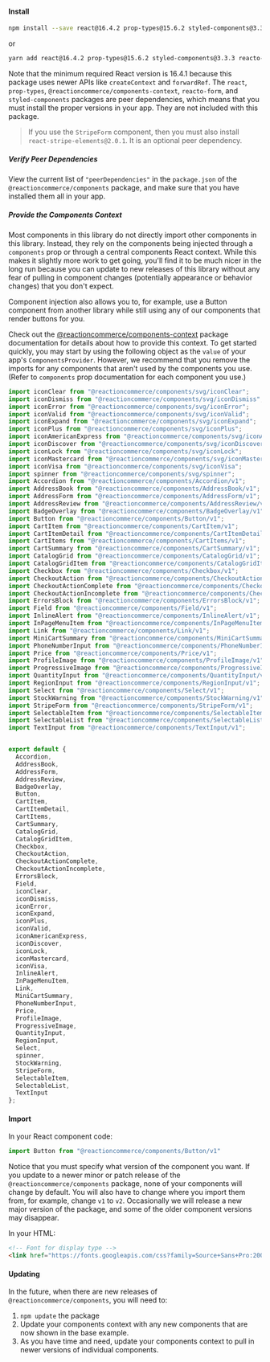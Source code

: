 #### Install

```bash
npm install --save react@16.4.2 prop-types@15.6.2 styled-components@3.3.3 reacto-form@0.0.2 @reactioncommerce/components-context@1.0.0 @reactioncommerce/components
```

or

```bash
yarn add react@16.4.2 prop-types@15.6.2 styled-components@3.3.3 reacto-form@0.0.2 @reactioncommerce/components-context@1.0.0 @reactioncommerce/components
```

Note that the minimum required React version is 16.4.1 because this package uses newer APIs like `createContext` and `forwardRef`. The `react`, `prop-types`, `@reactioncommerce/components-context`, `reacto-form`, and `styled-components` packages are peer dependencies, which means that you must install the proper versions in your app. They are not included with this package.

> If you use the `StripeForm` component, then you must also install `react-stripe-elements@2.0.1`. It is an optional peer dependency.

##### Verify Peer Dependencies

View the current list of `"peerDependencies"` in the `package.json` of the `@reactioncommerce/components` package, and make sure that you have installed them all in your app.

##### Provide the Components Context

Most components in this library do not directly import other components in this library. Instead, they rely on the components being injected through a `components` prop or through a central components React context. While this makes it slightly more work to get going, you'll find it to be much nicer in the long run because you can update to new releases of this library without any fear of pulling in component changes (potentially appearance or behavior changes) that you don't expect.

Component injection also allows you to, for example, use a Button component from another library while still using any of our components that render buttons for you.

Check out the [@reactioncommerce/components-context](https://github.com/reactioncommerce/components-context) package documentation for details about how to provide this context. To get started quickly, you may start by using the following object as the `value` of your app's `ComponentsProvider`. However, we recommend that you remove the imports for any components that aren't used by the components you use. (Refer to `components` prop documentation for each component you use.)

```jsx static
import iconClear from "@reactioncommerce/components/svg/iconClear";
import iconDismiss from "@reactioncommerce/components/svg/iconDismiss";
import iconError from "@reactioncommerce/components/svg/iconError";
import iconValid from "@reactioncommerce/components/svg/iconValid";
import iconExpand from "@reactioncommerce/components/svg/iconExpand";
import iconPlus from "@reactioncommerce/components/svg/iconPlus";
import iconAmericanExpress from "@reactioncommerce/components/svg/iconAmericanExpress";
import iconDiscover from "@reactioncommerce/components/svg/iconDiscover";
import iconLock from "@reactioncommerce/components/svg/iconLock";
import iconMastercard from "@reactioncommerce/components/svg/iconMastercard";
import iconVisa from "@reactioncommerce/components/svg/iconVisa";
import spinner from "@reactioncommerce/components/svg/spinner";
import Accordion from "@reactioncommerce/components/Accordion/v1";
import AddressBook from "@reactioncommerce/components/AddressBook/v1";
import AddressForm from "@reactioncommerce/components/AddressForm/v1";
import AddressReview from "@reactioncommerce/components/AddressReview/v1";
import BadgeOverlay from "@reactioncommerce/components/BadgeOverlay/v1";
import Button from "@reactioncommerce/components/Button/v1";
import CartItem from "@reactioncommerce/components/CartItem/v1";
import CartItemDetail from "@reactioncommerce/components/CartItemDetail/v1";
import CartItems from "@reactioncommerce/components/CartItems/v1";
import CartSummary from "@reactioncommerce/components/CartSummary/v1";
import CatalogGrid from "@reactioncommerce/components/CatalogGrid/v1";
import CatalogGridItem from "@reactioncommerce/components/CatalogGridItem/v1";
import Checkbox from "@reactioncommerce/components/Checkbox/v1";
import CheckoutAction from "@reactioncommerce/components/CheckoutAction/v1";
import CheckoutActionComplete from "@reactioncommerce/components/CheckoutActionComplete/v1";
import CheckoutActionIncomplete from "@reactioncommerce/components/CheckoutActionIncomplete/v1";
import ErrorsBlock from "@reactioncommerce/components/ErrorsBlock/v1";
import Field from "@reactioncommerce/components/Field/v1";
import InlineAlert from "@reactioncommerce/components/InlineAlert/v1";
import InPageMenuItem from "@reactioncommerce/components/InPageMenuItem/v1";
import Link from "@reactioncommerce/components/Link/v1";
import MiniCartSummary from "@reactioncommerce/components/MiniCartSummary/v1";
import PhoneNumberInput from "@reactioncommerce/components/PhoneNumberInput/v1";
import Price from "@reactioncommerce/components/Price/v1";
import ProfileImage from "@reactioncommerce/components/ProfileImage/v1";
import ProgressiveImage from "@reactioncommerce/components/ProgressiveImage/v1";
import QuantityInput from "@reactioncommerce/components/QuantityInput/v1";
import RegionInput from "@reactioncommerce/components/RegionInput/v1";
import Select from "@reactioncommerce/components/Select/v1";
import StockWarning from "@reactioncommerce/components/StockWarning/v1";
import StripeForm from "@reactioncommerce/components/StripeForm/v1";
import SelectableItem from "@reactioncommerce/components/SelectableItem/v1";
import SelectableList from "@reactioncommerce/components/SelectableList/v1";
import TextInput from "@reactioncommerce/components/TextInput/v1";


export default {
  Accordion,
  AddressBook,
  AddressForm,
  AddressReview,
  BadgeOverlay,
  Button,
  CartItem,
  CartItemDetail,
  CartItems,
  CartSummary,
  CatalogGrid,
  CatalogGridItem,
  Checkbox,
  CheckoutAction,
  CheckoutActionComplete,
  CheckoutActionIncomplete,
  ErrorsBlock,
  Field,
  iconClear,
  iconDismiss,
  iconError,
  iconExpand,
  iconPlus,
  iconValid,
  iconAmericanExpress,
  iconDiscover,
  iconLock,
  iconMastercard,
  iconVisa,
  InlineAlert,
  InPageMenuItem,
  Link,
  MiniCartSummary,
  PhoneNumberInput,
  Price,
  ProfileImage,
  ProgressiveImage,
  QuantityInput,
  RegionInput,
  Select,
  spinner,
  StockWarning,
  StripeForm,
  SelectableItem,
  SelectableList,
  TextInput
};
```

#### Import

In your React component code:

```js static
import Button from "@reactioncommerce/components/Button/v1"
```

Notice that you must specify what version of the component you want. If you update to a newer minor or patch release of the `@reactioncommerce/components` package, none of your components will change by default. You will also have to change where you import them from, for example, change `v1` to `v2`. Occasionally we will release a new major version of the package, and some of the older component versions may disappear.

In your HTML:

```html
<!-- Font for display type -->
<link href="https://fonts.googleapis.com/css?family=Source+Sans+Pro:200,400,600,700" rel="stylesheet">
```

#### Updating

In the future, when there are new releases of `@reactioncommerce/components`, you will need to:

1. `npm update` the package
2. Update your components context with any new components that are now shown in the base example.
3. As you have time and need, update your components context to pull in newer versions of individual components.
